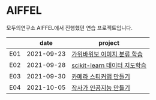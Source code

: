 # AIFFEL
모두의연구소 AIFFEL에서 진행했던 연습 프로젝트입니다.


|   |    date    | project  |
|---|:----------:|------------|
| E01 | 2021-09-23 | [가위바위보 이미지 분류 학습](Exploration_1/Exploration_1.ipynb)     | 
| E02 | 2021-09-28 | [scikit-learn 데이터 지도학습](Exploration_2/Exploration_2.ipynb)  | 
| E03 | 2021-09-30 | [카메라 스티커앱 만들기](Exploration_3/E3.ipynb)    |   
| E04 | 2021-10-05 | [작사가 인공지능 만들기](Exploration_4/E4.ipynb)    |   
